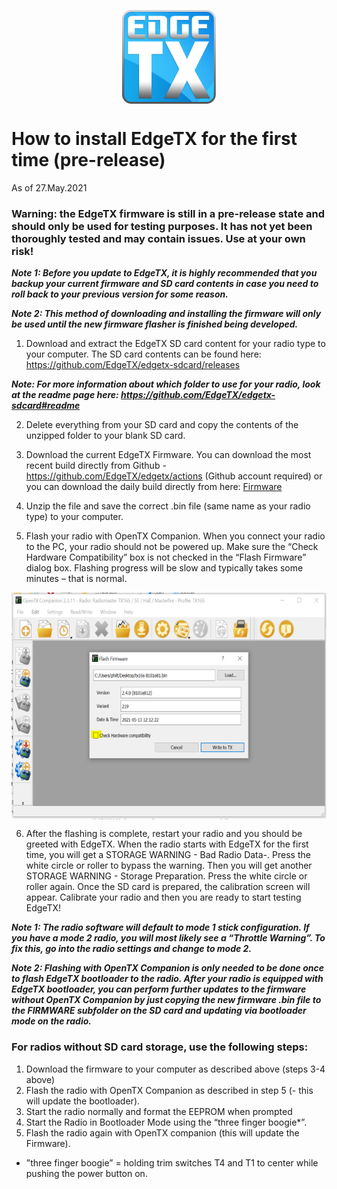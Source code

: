 <p align="center">
<a href="url"><img src="https://github.com/EdgeTX/edgetx.github.io/blob/master/images/edgetx-v2.png" align="center" height="150" width="150" ></a>

# How to install EdgeTX for the first time (pre-release)
As of 27.May.2021

### Warning: the EdgeTX firmware is still in a pre-release state and should only be used for testing purposes. It has not yet been thoroughly tested and may contain issues. Use at your own risk!
_**Note 1: Before you update to EdgeTX, it is highly recommended that you backup your current firmware and SD card contents in case you need to roll back to your previous version for some reason.**_

_**Note 2: This method of downloading and installing the firmware will only be used until the new firmware flasher is finished being developed.**_

1. Download and extract the EdgeTX SD card content for your radio type to your computer. The SD card contents can be found here: https://github.com/EdgeTX/edgetx-sdcard/releases

_**Note: For more information about which folder to use for your radio, look at the readme page here: https://github.com/EdgeTX/edgetx-sdcard#readme**_

2. Delete everything from your SD card and copy the contents of the unzipped folder to your blank SD card.

3. Download the current EdgeTX Firmware. You can download the most recent build directly from Github - https://github.com/EdgeTX/edgetx/actions (Github account required) or you can download the daily build directly from here: [Firmware](https://drive.google.com/drive/folders/1vcmth59lCe7zaiSVox-AK3ZCOwle6g3M?usp=sharing)

4. Unzip the file and save the correct .bin file (same name as your radio type) to your computer. 

5. Flash your radio with OpenTX Companion. When you connect your radio to the PC, your radio should not be powered up. Make sure the “Check Hardware Compatibility” box is not checked in the “Flash Firmware” dialog box. Flashing progress will be slow and typically takes some minutes – that is normal. 
<p align="center">
<a href="url"><img src="https://github.com/EdgeTX/edgetx.github.io/blob/master/images/Picture3.png" align="center" height="363" width="602" ></a>

6. After the flashing is complete, restart your radio and you should be greeted with EdgeTX. When the radio starts with EdgeTX for the first time, you will get a STORAGE WARNING - Bad Radio Data-. Press the white circle or roller to bypass the warning. Then you will get another STORAGE WARNING - Storage Preparation. Press the white circle or roller again. Once the SD card is prepared, the calibration screen will appear. Calibrate your radio and then you are ready to start testing EdgeTX!

_**Note 1: The radio software will default to mode 1 stick configuration. If you have a mode 2 radio, you will most likely see a “Throttle Warning”. To fix this, go into the radio settings and change to mode 2.**_

_**Note 2: Flashing with OpenTX Companion is only needed to be done once to flash EdgeTX bootloader to the radio. After your radio is equipped with EdgeTX bootloader, you can perform further updates to the firmware without OpenTX Companion by just copying the new firmware .bin file to the FIRMWARE subfolder on the SD card and updating via bootloader mode on the radio.**_

### **For radios without SD card storage, use the following steps:**

1. Download the firmware to your computer as described above (steps 3-4 above)
2. Flash the radio with OpenTX Companion as described in step 5 (- this will update the bootloader).
3. Start the radio normally and format the EEPROM when prompted
4. Start the Radio in Bootloader Mode using the “three finger boogie*”.
5. Flash the radio again with OpenTX companion (this will update the Firmware).

* ”three  finger boogie” = holding  trim switches T4 and T1 to center while pushing the power button on.

